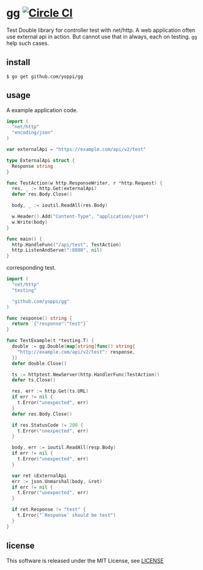 # gg [![Circle CI](https://circleci.com/gh/yoppi/gg.svg?style=svg)](https://circleci.com/gh/yoppi/gg)

Test Double library for controller test with net/http.
A web application often use external api in action.
But cannot use that in always, each on testing.
`gg` help such cases.

## install

```
$ go get github.com/yoppi/gg
```

## usage

A example application code.

```go
import (
  "net/http"
  "encoding/json"
)

var externalApi = "https://example.com/api/v2/test"

type ExternalApi struct {
  Response string
}

func TestAction(w http.ResponseWriter, r *http.Request) {
  res, _ := http.Get(externalApi)
  defer res.Body.Close()

  body, _ := ioutil.ReadAll(res.Body)

  w.Header().Add("Content-Type", "application/json")
  w.Write(body)
}

func main() {
  http.HandleFunc("/api/test", TestAction)
  http.ListenAndServe(":8080", nil)
}
```

corresponding test.

```go
import (
  "net/http"
  "testing"

  "github.com/yoppi/gg"
)

func response() string {
  return `{"response":"test"}`
}

func TestExample(t *testing.T) {
  double := gg.Double(map[string]func() string{
    "http://example.com/api/v2/test": response,
  })
  defer double.Close()

  ts := httptest.NewServer(http.HandlerFunc(TestAction))
  defer ts.Close()

  res, err := http.Get(ts.URL)
  if err != nil {
    t.Error("unexpected", err)
  }
  defer res.Body.Close()

  if res.StatusCode != 200 {
    t.Error("unexpected", err)
  }

  body, err := ioutil.ReadAll(resp.Body)
  if err != nil {
    t.Error("unexpected", err)
  }

  var ret &ExternalApi
  err := json.Unmarshal(body, &ret)
  if err != nil {
    t.Error("unexpected", err)
  }

  if ret.Response != "test" {
    t.Error("`Response` should be test")
  }
}
```

## license

This software is released under the MIT License, see [LICENSE](https://github.com/yoppi/gg/blob/master/LICENSE)
